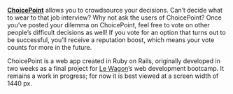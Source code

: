 **[ChoicePoint](http://www.choicepoint.me)** allows you to crowdsource your decisions. Can’t decide what to wear to that job interview? Why not ask the users of ChoicePoint? Once you’ve posted your dilemma on ChoicePoint, feel free to vote on other people’s difficult decisions as well! If you vote for an option that turns out to be successful, you’ll receive a reputation boost, which means your vote counts for more in the future.

ChoicePoint is a web app created in Ruby on Rails, originally developed in two weeks as a final project for [Le Wagon](https://www.lewagon.com)’s web development bootcamp. It remains a work in progress; for now it is best viewed at a screen width of 1440 px.
